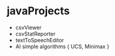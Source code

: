 # javaProjects
* csvViewer 
* csvStatReporter
* textToSpeechEditor
* AI simple algorithms { UCS, Minimax }
